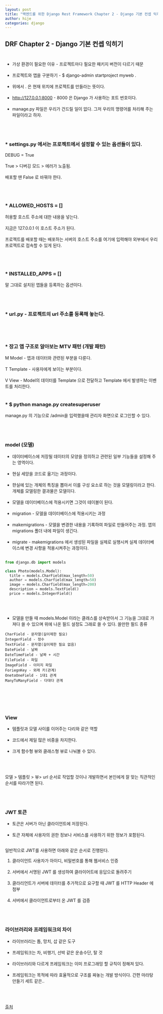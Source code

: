 ```yaml
---
layout: post
title: "백엔드를 위한 Django Rest Framework Chapter 2 - Django 기본 컨셉 익히기"
author: hije
categories: django
---
```

## DRF Chapter 2 - Django 기본 컨셉 익히기<br/><br>

* 가상 환경이 필요한 이유 - 프로젝트마다 필요한 패키지 버전이 다르기 때문<br/><br>
* 프로젝트와 앱을 구분하기 - $ django-admin startproject myweb .<br/><br>
* 위에서 . 은 현재 위치에 프로젝트를 만들라는 뜻이다.<br/><br>
* http://127.0.0.1:8000 - 8000 은 Django 가 사용하는 포트 번호이다.<br/><br>
* manage.py 파일은 우리가 건드릴 일이 없다. 그저 우리의 명령어를 처리해 주는 파일이라고 하자.<br/><br><br/><br>


### * settings.py 에서는 프로젝트에서 설정할 수 있는 옵션들이 있다.
 DEBUG = True<br/><br>
 True > 디버깅 모드 > 에러가 노출됨.<br/><br>
 배포할 땐 False 로 바꿔야 한다.<br/><br><br/><br>
 
### * ALLOWED_HOSTS = []
허용할 호스트 주소에 대한 내용을 넣는다.<br/><br>
지금은 127.0.0.1 이 호스트 주소가 된다.<br/><br>
프로젝트를 배포할 때는 배포하는 서버의 호스트 주소를 여기에 입력해야 외부에서 우리 프로젝트로 접속할 수 있게 된다.<br/><br><br/><br>

### * INSTALLED_APPS = []
말 그대로 설치된 앱들을 등록하는 옵션이다.<br/><br><br/><br>

### * url.py - 프로젝트의 url 주소를 등록해 놓는다. <br/><br><br/><br>

### * 장고 앱 구조로 알아보는 MTV 패턴 (개발 패턴)
M Model - 앱과 데이터와 관련된 부분을 다룬다.<br/><br>
T Template - 사용자에게 보이는 부분이다.<br/><br>
V View - Model의 데이터를 Template 으로 전달하고 Template 에서 발생하는 이벤트를 처리한다.<br/><br>

### * $ python manage.py createsuperuser
manage.py 의 기능으로 /admin을 입력했을때 관리자 화면으로 로그인할 수 있다.<br/><br><br/><br>

### model (모델)
* 데이터베이스에 저장될 데이터의 모양을 정의하고 관련된 일부 기능들을 설정해 주는 영역이다.<br/><br>
* 현실 세앙을 코드로 옮기는 과정이다.<br/><br>
* 햔실에 있는 개체의 특징을 뽑아서 이를 구성 요소로 하는 것을 모델링이라고 한다. 개체를 모델링한 결과물은 모델이다.<br/><br>
* 모델을 데이터베이스에 적용시키면 그것이 테이블이 된다.<br/><br>
* migration - 모델을 데이터베이스에 적용시키는 과정<br/><br>
* makemigrations - 모델을 변경한 내용을 기록하여 파일로 만들어주는 과정. 앱의 migrations 폴더 내에 파일이 생긴다.<br/><br>
* migrate - makemigrations 에서 생성된 파일을 실제로 실행시켜 실제 데이터베이스에 변경 사항을 적용시켜주는 과정이다.<br/><br>

```python
from django.db import models

class Photo(models.Model):
  title = models.CharField(max_length=50)
  author = models.Charfield(max_length=50)
  image = models.Charfield(max_length=200)
  description = models.TextField()
  price = models.IntegerField()
```
<br/><br>
* 모델을 만들 때 models.Model 이라는 클래스를 상속받아서 그 기능을 그대로 가져다 쓸 수 있으며 위에 나온 필드 설정도 그래로 쓸 수 있다.
쓸만한 필드 종류
```
CharField - 문자열(길이제한 필요)
IntegerField - 정수
TextField - 문자열(길이제한 필요 없음)
DateField - 날짜
DateTimeField - 날짜 + 시간
FileField - 파일
ImageField - 이미지 파일
ForiegnKey - 외래 키(관계)
OnetoOneField - 1대1 관계
ManyToManyField - 다대다 관계
```
<br/><br><br/><br>
### View 
* 템플릿과 모델 사이를 이어주는 다리와 같은 역할<br/><br>
* 코드에서 제일 많은 비중을 차지한다.<br/><br>
* 크게 함수형 뷰와 클래스형 뷰로 나눠볼 수 있다.<br/><br><br/><br>

모델 > 템플릿 > 뷰> url 순서로 작업할 것이나 개발하면서 본인에게 잘 맞는 직관적인 순서를 따라가면 된다.<br/><br><br/><br>


### JWT 토큰
* 토큰은 서버가 아닌 클라이언트에 저장된다.<br/><br>
* 토큰 자체에 사용자의 권한 정보나 서비스를 사용하기 위한 정보가 포함된다.<br/><br>

일반적으로 JWT를 사용하면 아래와 같은 순서로 진행된다.
1. 클라이언트 사용자가 아이디, 비밀번호를 통해 웹서비스 인증<br/><br>
2. 서버에서 서명된 JWT 를 생성하여 클라이어트에 응답으로 돌려주기<br/><br>
3. 클라리언트가 서버에 데이터를 추가적으로 요구할 때 JWT 를 HTTP Header 에 첨부<br/><br>
4. 서버에서 클라이언트로부터 온 JWT 를 검증<br/><br><br/><br>


### 라이브러리와 프레임워크의 차이
* 라이브러리는 톱, 망치, 삽 같은 도구<br/><br>
* 프레임워크는 차, 비행기, 선박 같은 운송수단, 탈 것<br/><br>
* 라이브러리와 다르게 프레임워크는 이미 프로그래밍 할 규칙이 정해져 있다.<br/><br>
* 프레임워크는 목적에 따라 효율적으로 구조를 짜놓는 개발 방식이다. 간편 마라탕 만들기 세트 같은..<br/><br><br/><br>


[출처](https://www.castingn.com/sourcing/kkultip_detail/110)
